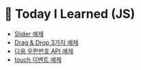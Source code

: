 # 📂 Today I Learned (JS)

- [Slider 예제](slider/README.md)
- [Drag & Drop 3가지 예제](dragndrop/README.md)
- [다음 우편번호 API 예제](postcode/README.md)
- [touch 이벤트 예제](touch/README.md)
